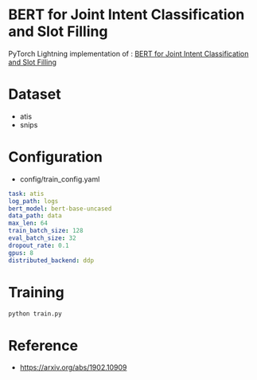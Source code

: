 # BERT for Joint Intent Classification and Slot Filling
PyTorch Lightning implementation of : [BERT for Joint Intent Classification and Slot Filling](https://arxiv.org/abs/1902.10909)

# Dataset
* atis
* snips

# Configuration
* config/train_config.yaml
```yaml
task: atis
log_path: logs
bert_model: bert-base-uncased
data_path: data
max_len: 64
train_batch_size: 128
eval_batch_size: 32
dropout_rate: 0.1
gpus: 8
distributed_backend: ddp
```

# Training
```python
python train.py
```

# Reference 
* https://arxiv.org/abs/1902.10909
